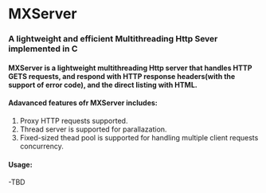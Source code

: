 # MXServer
### A lightweight and efficient Multithreading Http Sever implemented in C

#### MXServer is a lightweight multithreading Http server that handles HTTP GETS requests, and respond with HTTP response headers(with the support of error code), and the direct listing with HTML. 

#### Adavanced features ofr MXServer includes:

1. Proxy HTTP requests supported.
2. Thread server is supported for parallazation.
3. Fixed-sized thead pool is supported for handling multiple client requests concurrency.

#### Usage:

-TBD








